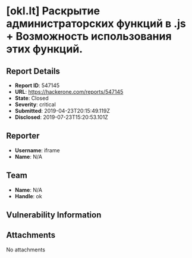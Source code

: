 # [okl.lt] Раскрытие администраторских функций в .js + Возможность использования этих функций.

## Report Details
- **Report ID**: 547145
- **URL**: https://hackerone.com/reports/547145
- **State**: Closed
- **Severity**: critical
- **Submitted**: 2019-04-23T20:15:49.119Z
- **Disclosed**: 2019-07-23T15:20:53.101Z

## Reporter
- **Username**: iframe
- **Name**: N/A

## Team
- **Name**: N/A
- **Handle**: ok

## Vulnerability Information


## Attachments
No attachments
